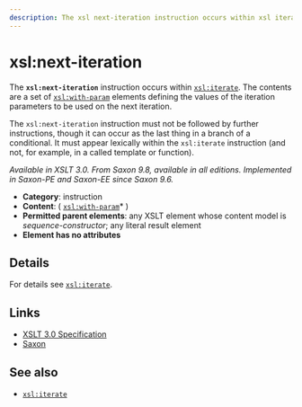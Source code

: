 ```yaml
---
description: The xsl next-iteration instruction occurs within xsl iterate
---
```


# xsl:next-iteration

The **`xsl:next-iteration`** instruction occurs within [`xsl:iterate`](xsl-iterate.md). The contents are a set of [`xsl:with-param`](xsl-with-param.md) elements defining the values of the iteration parameters to be used on the next iteration.

The `xsl:next-iteration` instruction must not be followed by further instructions, though it can occur as the last thing in a branch of a conditional. It must appear lexically within the `xsl:iterate` instruction (and not, for example, in a called template or function).

_Available in XSLT 3.0. From Saxon 9.8, available in all editions. Implemented in Saxon-PE and Saxon-EE since Saxon 9.6._

- **Category**: instruction
- **Content**: ( [`xsl:with-param`](xsl-with-param.md)\* )
- **Permitted parent elements**: any XSLT element whose content model is _sequence-constructor_; any literal result element
- **Element has no attributes**

## Details

For details see [`xsl:iterate`](xsl-iterate.md).

## Links

- [XSLT 3.0 Specification](http://www.w3.org/TR/xslt-30/#element-next-iteration)
- [Saxon](http://saxonica.com/documentation/index.html#!xsl-elements/next-iteration)

## See also

- [`xsl:iterate`](xsl-iterate.md)
